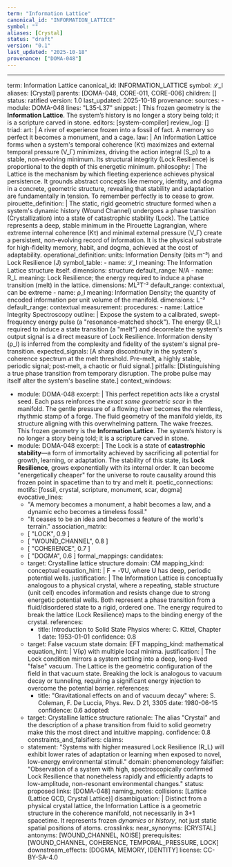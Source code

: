 ```yaml
---
term: "Information Lattice"
canonical_id: "INFORMATION_LATTICE"
symbol: ""
aliases: [Crystal]
status: "draft"
version: "0.1"
last_updated: "2025-10-18"
provenance: ["DOMA-048"]
---
```


---
term: Information Lattice
canonical_id: INFORMATION_LATTICE
symbol: ℒ_I
aliases: [Crystal]
parents: [DOMA-048, CORE-011, CORE-006]
children: []
status: ratified
version: 1.0
last_updated: 2025-10-18
provenance:
  sources:
    - module: DOMA-048
      lines: "L35-L37"
      snippet: |
        This frozen geometry is the **Information Lattice**. The system’s history is no longer a story being told; it is a scripture carved in stone.
  editors: [system-compiler]
  review_log: []
triad:
  art: |
    A river of experience frozen into a fossil of fact. A memory so perfect it becomes a monument, and a cage.
  law: |
    An Information Lattice forms when a system's temporal coherence (Kτ) maximizes and external temporal pressure (V_Γ) minimizes, driving the action integral (S_p) to a stable, non-evolving minimum. Its structural integrity (Lock Resilience) is proportional to the depth of this energetic minimum.
  philosophy: |
    The Lattice is the mechanism by which fleeting experience achieves physical persistence. It grounds abstract concepts like memory, identity, and dogma in a concrete, geometric structure, revealing that stability and adaptation are fundamentally in tension. To remember perfectly is to cease to grow.
pirouette_definition: |
  The static, rigid geometric structure formed when a system's dynamic history (Wound Channel) undergoes a phase transition (Crystallization) into a state of catastrophic stability (Lock). The Lattice represents a deep, stable minimum in the Pirouette Lagrangian, where extreme internal coherence (Kτ) and minimal external pressure (V_Γ) create a persistent, non-evolving record of information. It is the physical substrate for high-fidelity memory, habit, and dogma, achieved at the cost of adaptability.
operational_definition:
  units: Information Density (bits m⁻³) and Lock Resilience (J)
  symbol_table:
    - name: ℒ_I
      meaning: The Information Lattice structure itself.
      dimensions: structure
      default_range: N/A
    - name: R_L
      meaning: Lock Resilience; the energy required to induce a phase transition (melt) in the lattice.
      dimensions: ML²T⁻²
      default_range: contextual, can be extreme
    - name: ρ_I
      meaning: Information Density; the quantity of encoded information per unit volume of the manifold.
      dimensions: L⁻³
      default_range: contextual
  measurement:
    procedures:
      - name: Lattice Integrity Spectroscopy
        outline: |
          Expose the system to a calibrated, swept-frequency energy pulse (a "resonance-matched shock"). The energy (R_L) required to induce a state transition (a "melt") and decorrelate the system's output signal is a direct measure of Lock Resilience. Information density (ρ_I) is inferred from the complexity and fidelity of the system's signal pre-transition.
        expected_signals: [A sharp discontinuity in the system's coherence spectrum at the melt threshold. Pre-melt, a highly stable, periodic signal; post-melt, a chaotic or fluid signal.]
        pitfalls: [Distinguishing a true phase transition from temporary disruption. The probe pulse may itself alter the system's baseline state.]
context_windows:
  - module: DOMA-048
    excerpt: |
      This perfect repetition acts like a crystal seed. Each pass reinforces the *exact same geometric scar* in the manifold. The gentle pressure of a flowing river becomes the relentless, rhythmic stamp of a forge. The fluid geometry of the manifold yields, its structure aligning with this overwhelming pattern. The wake freezes. This frozen geometry is the **Information Lattice**. The system’s history is no longer a story being told; it is a scripture carved in stone.
  - module: DOMA-048
    excerpt: |
      The Lock is a state of **catastrophic stability**—a form of immortality achieved by sacrificing all potential for growth, learning, or adaptation. The stability of this state, its **Lock Resilience**, grows exponentially with its internal order. It can become "energetically cheaper" for the universe to route causality around this frozen point in spacetime than to try and melt it.
poetic_connections:
  motifs: [fossil, crystal, scripture, monument, scar, dogma]
  evocative_lines:
    - "A memory becomes a monument, a habit becomes a law, and a dynamic echo becomes a timeless fossil."
    - "It ceases to be an idea and becomes a feature of the world's terrain."
  association_matrix:
    - [ "LOCK", 0.9 ]
    - [ "WOUND_CHANNEL", 0.8 ]
    - [ "COHERENCE", 0.7 ]
    - [ "DOGMA", 0.6 ]
formal_mappings:
  candidates:
    - target: Crystalline lattice structure
      domain: CM
      mapping_kind: conceptual
      equation_hint: |
        F = -∇U, where U has deep, periodic potential wells.
      justification: |
        The Information Lattice is conceptually analogous to a physical crystal, where a repeating, stable structure (unit cell) encodes information and resists change due to strong energetic potential wells. Both represent a phase transition from a fluid/disordered state to a rigid, ordered one. The energy required to break the lattice (Lock Resilience) maps to the binding energy of the crystal.
      references:
        - title: Introduction to Solid State Physics
          where: C. Kittel, Chapter 1
          date: 1953-01-01
      confidence: 0.8
    - target: False vacuum state
      domain: EFT
      mapping_kind: mathematical
      equation_hint: |
        V(φ) with multiple local minima.
      justification: |
        The Lock condition mirrors a system settling into a deep, long-lived "false" vacuum. The Lattice is the geometric configuration of the field in that vacuum state. Breaking the lock is analogous to vacuum decay or tunneling, requiring a significant energy injection to overcome the potential barrier.
      references:
        - title: "Gravitational effects on and of vacuum decay"
          where: S. Coleman, F. De Luccia, Phys. Rev. D 21, 3305
          date: 1980-06-15
      confidence: 0.6
  adopted:
    - target: Crystalline lattice structure
      rationale: The alias "Crystal" and the description of a phase transition from fluid to solid geometry make this the most direct and intuitive mapping.
      confidence: 0.8
constraints_and_falsifiers:
  claims:
    - statement: "Systems with higher measured Lock Resilience (R_L) will exhibit lower rates of adaptation or learning when exposed to novel, low-energy environmental stimuli."
      domain: phenomenology
      falsifier: "Observation of a system with high, spectroscopically confirmed Lock Resilience that nonetheless rapidly and efficiently adapts to low-amplitude, non-resonant environmental changes."
      status: proposed
      links: [DOMA-048]
naming_notes:
  collisions: [Lattice (Lattice QCD, Crystal Lattice)]
  disambiguation: |
    Distinct from a physical crystal lattice, the Information Lattice is a geometric structure in the coherence manifold, not necessarily in 3+1 spacetime. It represents frozen *dynamics* or *history*, not just static spatial positions of atoms.
crosslinks:
  near_synonyms: [CRYSTAL]
  antonyms: [WOUND_CHANNEL, NOISE]
  prerequisites: [WOUND_CHANNEL, COHERENCE, TEMPORAL_PRESSURE, LOCK]
  downstream_effects: [DOGMA, MEMORY, IDENTITY]
license: CC-BY-SA-4.0